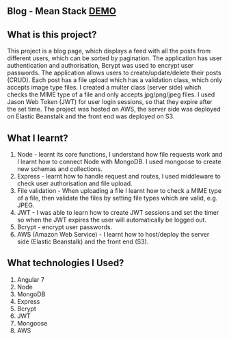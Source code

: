 ## Blog - Mean Stack [DEMO](http://redwan-mean-stack.s3-website.eu-west-2.amazonaws.com/ "Live Demo")

## What is this project?
This project is a blog page, which displays a feed with all the posts from different users, which can be sorted by pagination. The application has user authentication and authorisation, Bcrypt was used to encrypt user passwords. The application allows users to create/update/delete their posts (CRUD). Each post has a file upload which has a validation class, which only accepts image type files. I created a multer class (server side) which checks the MIME type of a file and only accepts jpg/png/jpeg files. I used Jason Web Token (JWT) for user login sessions, so that they expire after the set time. The project was hosted on AWS, the server side was deployed on Elastic Beanstalk and the front end was deployed on S3.

## What I learnt?
1. Node - learnt its core functions, I understand how file requests work and I learnt how to connect Node with MongoDB. I used mongoose to create new schemas and collections.
2. Express - learnt how to handle request and routes, I used middleware to check user authorisation and file upload.
3. File validation - When uploading a file I learnt how to check a MIME type of a file, then validate the files by setting file types which are valid, e.g. JPEG.
4. JWT - I was able to learn how to create JWT sessions and set the timer so when the JWT expires the user will automatically be logged out.
5. Bcrypt - encrypt user passwords.
6. AWS (Amazon Web Service) - I learnt how to host/deploy the server side (Elastic Beanstalk) and the front end (S3).

## What technologies I Used?
1. Angular 7
2. Node
3. MongoDB
4. Express
5. Bcrypt
6. JWT
7. Mongoose
8. AWS
